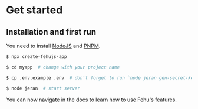 # Get started

## Installation and first run

You need to install [NodeJS](https://nodejs.org) and [PNPM](https://pnpm.io).

```bash
$ npx create-fehujs-app

$ cd myapp  # change with your project name

$ cp .env.example .env  # don't forget to run `node jeran gen-secret-key` one day to generate your secret key

$ node jeran  # start server
```

You can now navigate in the docs to learn how to use Fehu's features.
